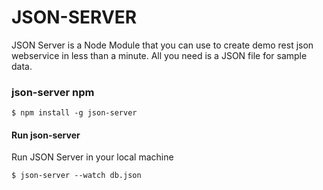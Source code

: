 # JSON-SERVER

JSON Server is a Node Module that you can use to create demo rest json webservice in less than a minute. All you need is a JSON file for sample data.

### json-server npm

```$ npm install -g json-server```

#### Run json-server
Run JSON Server in your local machine

```$ json-server --watch db.json```

